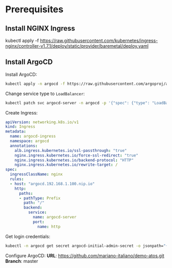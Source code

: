 # Prerequisites

## Install NGINX Ingress

kubectl apply -f https://raw.githubusercontent.com/kubernetes/ingress-nginx/controller-v1.7.1/deploy/static/provider/baremetal/deploy.yaml


## Install ArgoCD

Install ArgoCD:
```sh
kubectl apply -n argocd -f https://raw.githubusercontent.com/argoproj/argo-cd/stable/manifests/install.yaml
```

Change service type to `LoadBalancer`:
```sh
kubectl patch svc argocd-server -n argocd -p '{"spec": {"type": "LoadBalancer", "externalIPs":["192.168.1.100"]}}'
```

Create Ingress:
```yaml
apiVersion: networking.k8s.io/v1
kind: Ingress
metadata:
  name: argocd-ingress
  namespace: argocd
  annotations:
    alb.ingress.kubernetes.io/ssl-passthrough: "true"
    nginx.ingress.kubernetes.io/force-ssl-redirect: "true"
    nginx.ingress.kubernetes.io/backend-protocol: "HTTP"
    nginx.ingress.kubernetes.io/rewrite-target: /
spec:
  ingressClassName: nginx
  rules:
  - host: "argocd.192.168.1.100.nip.io"
    http:
      paths:
      - pathType: Prefix
        path: "/"
        backend:
          service:
            name: argocd-server
            port:
              name: http
```

Get login credentials:
```sh
kubectl -n argocd get secret argocd-initial-admin-secret -o jsonpath="{.data.password}" | base64 -d && echo
```

Configure ArgoCD: 
**URL**: https://github.com/mariano-italiano/demo-atos.git
**Branch**: master

